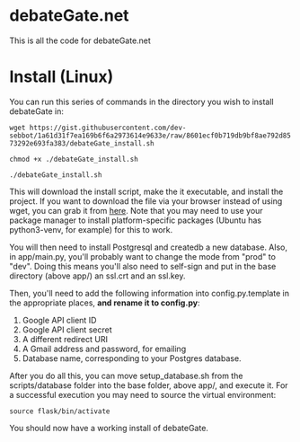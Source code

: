 # debateGate.net

This is all the code for debateGate.net

# Install (Linux)
You can run this series of commands in the directory you wish to install debateGate in:

`wget https://gist.githubusercontent.com/dev-sebbot/1a61d31f7ea169b6f6a2973614e9633e/raw/8601ecf0b719db9bf8ae792d8573292e693fa383/debateGate_install.sh`

`chmod +x ./debateGate_install.sh`

`./debateGate_install.sh`


This will download the install script, make the it executable, and install the project. If you want to download the file via your browser instead of using wget, you can grab it from [here](https://gist.github.com/dev-sebbot/1a61d31f7ea169b6f6a2973614e9633e). Note that you may need to use your package manager to install platform-specific packages (Ubuntu has python3-venv, for example) for this to work.

You will then need to install Postgresql and createdb a new database. Also, in app/main.py, you'll probably want to change the mode from "prod" to "dev". Doing this means you'll also need to self-sign and put in the base directory (above app/) an ssl.crt and an ssl.key.

Then, you'll need to add the following information into config.py.template in the appropriate places, **and rename it to config.py**:

1. Google API client ID
2. Google API client secret
3. A different redirect URI
4. A Gmail address and password, for emailing
5. Database name, corresponding to your Postgres database.

After you do all this, you can move setup_database.sh from the scripts/database folder into the base folder, above app/, and execute it. For a successful execution you may need to source the virtual environment:

`source flask/bin/activate`

You should now have a working install of debateGate.
